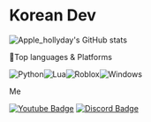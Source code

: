 # Korean Dev

![Apple_hollyday's GitHub stats](https://github-readme-stats.vercel.app/api?username=Applehollyday7&show_icons=true&theme=radical)

💪Top languages &  Platforms

<img alt="Python" src ="https://img.shields.io/badge/Python-3776AB.svg?&style=for-the-badge&logo=Python&logoColor=white"/><img alt="Lua" src ="https://img.shields.io/badge/Lua-2C2D72.svg?&style=for-the-badge&logo=Python&logoColor=white"/><img alt="Roblox" src ="https://img.shields.io/badge/Roblox-000000.svg?&style=for-the-badge&logo=Python&logoColor=white"/><img alt="Windows" src ="https://img.shields.io/badge/Windows-0078D6.svg?&style=for-the-badge&logo=Python&logoColor=white"/>

Me

 [![Youtube Badge](https://img.shields.io/badge/Youtube-ff0000?style=flat-square&logo=youtube&link=https://www.youtube.com/c/kyleschool)](https://www.youtube.com/channel/UCZuNMHH-wOcZzGLHQhlWChw)
  [![Discord Badge](https://camo.githubusercontent.com/de004648fd4efd487d893c89845b6a1c7438d12fd8594b5fd97718847433afe4/68747470733a2f2f696d672e736869656c64732e696f2f62616467652f2d446973636f72642d626c75653f7374796c653d726f756e642d737175617265266c6f676f3d646973636f7264266c696e6b3d68747470733a2f2f646973636f72642e67672f64767965363536713755)](https://www.youtube.com/channel/UCZuNMHH-wOcZzGLHQhlWChw)
